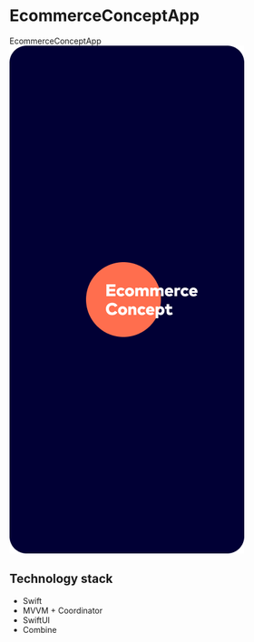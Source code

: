 # EcommerceConceptApp
EcommerceConceptApp
![](https://github.com/Kengii/EcommerceConceptApp/blob/main/EcommerceConceptApp/EcommerceConceptApp/SupportingFiles/Assets.xcassets/splash.imageset/splash.png)


## Technology stack

- Swift
- MVVM + Coordinator
- SwiftUI
- Combine

